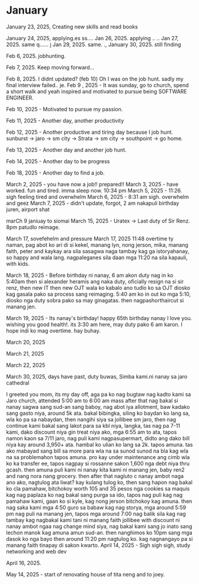 # January

January 23, 2025, Creating new skills and read books 

January 24, 2025, applying.es
ss....
Jan 26, 2025. applying ..
..
Jan 27, 2025. same q......
j
Jan 29, 2025. same.
.,
January 30, 2025. still finding

Feb 6, 2025. jobhunting.

Feb 7, 2025. Keep moving forward...

Feb 8, 2025. I didnt updated? (feb 10) Oh I was on the job hunt. sadly my final interview failed..
je.
Feb 9 , 2025 - It was sunday, go to church, spend a short walk and yeah inspired and motivated to pursue being SOFTWARE ENGINEER.

Feb 10, 2025 - Motivated to pursue my passion.

Feb 11, 2025 - Another day, another productivity

Feb 12, 2025 - Another productive and tiring day because I job hunt. sunburst -> jaro -> sm city -> Strata -> sm city -> southpoint -> go home.

Feb 13, 2025 - Another day and another job hunt.

Feb 14, 2025 - Another day to be progress

Feb 18, 2025 - Another day to find a job.

March 2, 2025 - you have now a job!! prepared!!
March 3, 2025 - have worked. fun and tired. imma sleep now. 10:34 pm
March 5, 2025 - 11:26. sigh feeling tired and overwhelm
March 6, 2025 - 8:31 am sigh. overwhelm and geez
March 7, 2025 - didn't update, forgot, 2 am nakapuli birthday juren, airport shat

marCh 9 janiuay to siomai
March 15, 2025 - Uratex -> Last duty of Sir Renz. 8pm patudlo reimage.


March 17, sovefehelm and pressure 
March 17, 2025 11:48 overtime ty naman, pag abot ko ari di si kekel, manang lyn, nong jerson, mika, manang faith, peter and kaykay ara sila sasagwa naga tambay kag ga istoryahanay, so happy and wala lang. nagpaleganes sila daan mga 11:20 na sila kapauli, with kids.

March 18, 2025 - Before birthday ni nanay, 6 am akon duty nag in ko 5:40am then si alexander heramis ang naka duty, oficially resign na si sir renz, then new IT then new OJT wala ko kabalo ano tudlo ko sa OJT diosko kag gasala pako sa process sang reimaging. 5:40 am ko in out ko mga 5:10, diosko nga duty sobra pako sa may ginagatas. then nagpashorthaircut si manang jen.

March 19, 2025 - Its nanay's birthday! happy 65th birthday nanay I love you. wishing you good health!. its 3:30 am here, may duty pako 6 am karon. I hope indi ko mag overtime. hay buhay.

March 20, 2025


March 21, 2025

March 22, 2025

March 30, 2025, days have past, duty buwas, Simba kami.ni nanay sa jaro cathedral

I greeted you mom, its my day off, aga pa ko nag bugtaw nag kadto kami sa Jaro church, attended 5:00 am to 6:00 am mass after that nag bakal si nanay sagwa sang sud-an sang baboy, nag abot iya allotment, baw kadako sang gasto niya, around 5k ata.  bakal bibingka, siling ko baydan ko lang sa, wla ko pa sa nabaydan, then nangihi siya sa jollibee sm jaro, then nag continue kami bakal sang lakot para sa kbl niya, langka,  tas nag pa 7-11 kami, dako discount niya gin treat niya ako, mga 6:55 am to ata, tapos namon kaon sa 7/11 jaro, nag puli kami nagpasupermart, didto ang dako bill niya kay around 3,950+ ata. hambal ko ulian ko lang sa 2k. tapos amuna. tas ako mabayad sang bill sa more para wla na sa sunod sunod na bla kag wla na sa problemahon tapos amuna. pro kay under maintenance ang cimb wla ko ka transfer ee, tapos nagpay si rossanne sakon 1,600 nga debt niya thru gcash. then amuna puli kami ni nanay kita kami ni manang jen, baby ren2 and nang nora nang grocery. then after that nagluto c nanay ambot naga ano ako, nagtulog ata liwat? kay kulang tulog ko, then sang hapon nag bakal ko cla pamahaw, bitchokoy worth 105 and 35 pesos nga cookies sa maquis kag nag paplaza ko nag bakal sang purga sa ido, tapos nag puli kag nag pamahaw kami, gaan ko si kyle, kag nong jerson bitchokoy kag amuna. then nag saka kami mga 4:50 guro sa babaw kag nag storya, mga around 5:59 pm nag puli na manang jen, tapos mga around 7:00 nag balik sila kag nag tambay kag nagbakal kami tani ni manang faith jollibee with discount ni nanay ambot ngaa nag change mind siya, nag bakal kami sang jo inato sang lechon manok kag amuna amun sud-an. then nanghimos ko 10pm sang mga dasok ko nga bayo then around 11:20 pm nagtulog ko. kag nagnangayo pa si manang faith tinapay di sakon kwarto.
April 14, 2025 - Sigh sigh sigh, study networking and web dev


April 16, 2025.

May 14, 2025 - start of renovating house of tita neng and to joey.
